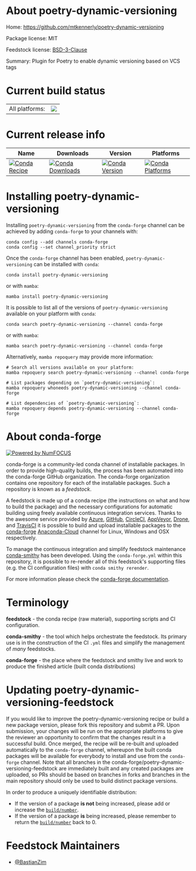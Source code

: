 About poetry-dynamic-versioning
===============================

Home: https://github.com/mtkennerly/poetry-dynamic-versioning

Package license: MIT

Feedstock license: [BSD-3-Clause](https://github.com/conda-forge/poetry-dynamic-versioning-feedstock/blob/main/LICENSE.txt)

Summary: Plugin for Poetry to enable dynamic versioning based on VCS tags

Current build status
====================


<table><tr><td>All platforms:</td>
    <td>
      <a href="https://dev.azure.com/conda-forge/feedstock-builds/_build/latest?definitionId=12815&branchName=main">
        <img src="https://dev.azure.com/conda-forge/feedstock-builds/_apis/build/status/poetry-dynamic-versioning-feedstock?branchName=main">
      </a>
    </td>
  </tr>
</table>

Current release info
====================

| Name | Downloads | Version | Platforms |
| --- | --- | --- | --- |
| [![Conda Recipe](https://img.shields.io/badge/recipe-poetry--dynamic--versioning-green.svg)](https://anaconda.org/conda-forge/poetry-dynamic-versioning) | [![Conda Downloads](https://img.shields.io/conda/dn/conda-forge/poetry-dynamic-versioning.svg)](https://anaconda.org/conda-forge/poetry-dynamic-versioning) | [![Conda Version](https://img.shields.io/conda/vn/conda-forge/poetry-dynamic-versioning.svg)](https://anaconda.org/conda-forge/poetry-dynamic-versioning) | [![Conda Platforms](https://img.shields.io/conda/pn/conda-forge/poetry-dynamic-versioning.svg)](https://anaconda.org/conda-forge/poetry-dynamic-versioning) |

Installing poetry-dynamic-versioning
====================================

Installing `poetry-dynamic-versioning` from the `conda-forge` channel can be achieved by adding `conda-forge` to your channels with:

```
conda config --add channels conda-forge
conda config --set channel_priority strict
```

Once the `conda-forge` channel has been enabled, `poetry-dynamic-versioning` can be installed with `conda`:

```
conda install poetry-dynamic-versioning
```

or with `mamba`:

```
mamba install poetry-dynamic-versioning
```

It is possible to list all of the versions of `poetry-dynamic-versioning` available on your platform with `conda`:

```
conda search poetry-dynamic-versioning --channel conda-forge
```

or with `mamba`:

```
mamba search poetry-dynamic-versioning --channel conda-forge
```

Alternatively, `mamba repoquery` may provide more information:

```
# Search all versions available on your platform:
mamba repoquery search poetry-dynamic-versioning --channel conda-forge

# List packages depending on `poetry-dynamic-versioning`:
mamba repoquery whoneeds poetry-dynamic-versioning --channel conda-forge

# List dependencies of `poetry-dynamic-versioning`:
mamba repoquery depends poetry-dynamic-versioning --channel conda-forge
```


About conda-forge
=================

[![Powered by
NumFOCUS](https://img.shields.io/badge/powered%20by-NumFOCUS-orange.svg?style=flat&colorA=E1523D&colorB=007D8A)](https://numfocus.org)

conda-forge is a community-led conda channel of installable packages.
In order to provide high-quality builds, the process has been automated into the
conda-forge GitHub organization. The conda-forge organization contains one repository
for each of the installable packages. Such a repository is known as a *feedstock*.

A feedstock is made up of a conda recipe (the instructions on what and how to build
the package) and the necessary configurations for automatic building using freely
available continuous integration services. Thanks to the awesome service provided by
[Azure](https://azure.microsoft.com/en-us/services/devops/), [GitHub](https://github.com/),
[CircleCI](https://circleci.com/), [AppVeyor](https://www.appveyor.com/),
[Drone](https://cloud.drone.io/welcome), and [TravisCI](https://travis-ci.com/)
it is possible to build and upload installable packages to the
[conda-forge](https://anaconda.org/conda-forge) [Anaconda-Cloud](https://anaconda.org/)
channel for Linux, Windows and OSX respectively.

To manage the continuous integration and simplify feedstock maintenance
[conda-smithy](https://github.com/conda-forge/conda-smithy) has been developed.
Using the ``conda-forge.yml`` within this repository, it is possible to re-render all of
this feedstock's supporting files (e.g. the CI configuration files) with ``conda smithy rerender``.

For more information please check the [conda-forge documentation](https://conda-forge.org/docs/).

Terminology
===========

**feedstock** - the conda recipe (raw material), supporting scripts and CI configuration.

**conda-smithy** - the tool which helps orchestrate the feedstock.
                   Its primary use is in the construction of the CI ``.yml`` files
                   and simplify the management of *many* feedstocks.

**conda-forge** - the place where the feedstock and smithy live and work to
                  produce the finished article (built conda distributions)


Updating poetry-dynamic-versioning-feedstock
============================================

If you would like to improve the poetry-dynamic-versioning recipe or build a new
package version, please fork this repository and submit a PR. Upon submission,
your changes will be run on the appropriate platforms to give the reviewer an
opportunity to confirm that the changes result in a successful build. Once
merged, the recipe will be re-built and uploaded automatically to the
`conda-forge` channel, whereupon the built conda packages will be available for
everybody to install and use from the `conda-forge` channel.
Note that all branches in the conda-forge/poetry-dynamic-versioning-feedstock are
immediately built and any created packages are uploaded, so PRs should be based
on branches in forks and branches in the main repository should only be used to
build distinct package versions.

In order to produce a uniquely identifiable distribution:
 * If the version of a package **is not** being increased, please add or increase
   the [``build/number``](https://docs.conda.io/projects/conda-build/en/latest/resources/define-metadata.html#build-number-and-string).
 * If the version of a package **is** being increased, please remember to return
   the [``build/number``](https://docs.conda.io/projects/conda-build/en/latest/resources/define-metadata.html#build-number-and-string)
   back to 0.

Feedstock Maintainers
=====================

* [@BastianZim](https://github.com/BastianZim/)

